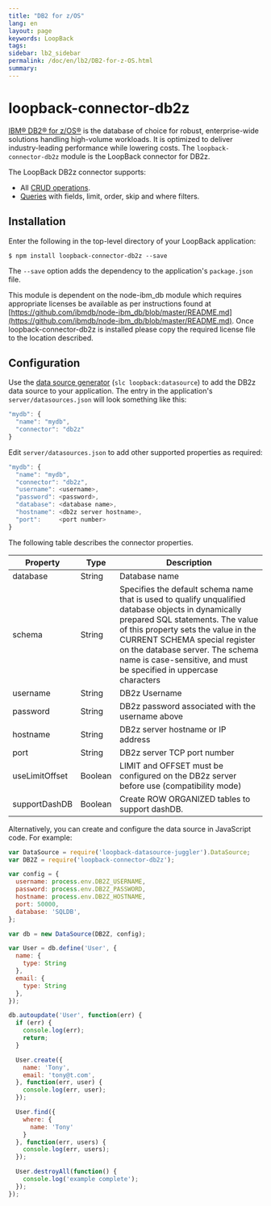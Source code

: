 ```yaml
---
title: "DB2 for z/OS"
lang: en
layout: page
keywords: LoopBack
tags:
sidebar: lb2_sidebar
permalink: /doc/en/lb2/DB2-for-z-OS.html
summary:
---
```


# loopback-connector-db2z

[IBM® DB2® for z/OS®](https://www-01.ibm.com/software/data/db2/zos/family/) is the database of choice for robust, enterprise-wide solutions handling high-volume workloads.
It is optimized to deliver industry-leading performance while lowering costs. The `loopback-connector-db2z`
module is the LoopBack connector for DB2z.

The LoopBack DB2z connector supports:

* All [CRUD operations](/doc/{{page.lang}}/lb2/Creating-updating-and-deleting-data.html).
* [Queries](/doc/{{page.lang}}/lb2/Querying-data.html) with fields, limit, order, skip and where filters.

## Installation

Enter the following in the top-level directory of your LoopBack application:

```shell
$ npm install loopback-connector-db2z --save
```

The `--save` option adds the dependency to the application's `package.json` file.

This module is dependent on the node-ibm_db module which requires appropriate licenses be available as per instructions found at
[https://github.com/ibmdb/node-ibm_db/blob/master/README.md](https://github.com/ibmdb/node-ibm_db/blob/master/README.md).
Once loopback-connector-db2z is installed please copy the required license file to the location described.

## Configuration

Use the [data source generator](/doc/{{page.lang}}/lb2/Data-source-generator) (`slc loopback:datasource`) to add the DB2z data source to your application.
The entry in the application's `server/datasources.json` will look something like this:

```javascript
"mydb": {
  "name": "mydb",
  "connector": "db2z"
}
```

Edit `server/datasources.json` to add other supported properties as required:

```javascript
"mydb": {
  "name": "mydb",
  "connector": "db2z",
  "username": <username>,
  "password": <password>,
  "database": <database name>,
  "hostname": <db2z server hostname>,
  "port":     <port number>
}
```

The following table describes the connector properties.

<table>
  <thead>
    <tr>
      <th>Property</th>
      <th>Type</th>
      <th>Description</th>
    </tr>
  </thead>
  <tbody>
    <tr>
      <td>database</td>
      <td>String</td>
      <td>Database name</td>
    </tr>
    <tr>
      <td>schema</td>
      <td>String</td>
      <td>Specifies the default schema name that is used to qualify unqualified database objects in dynamically prepared SQL statements.
        The value of this property sets the value in the CURRENT SCHEMA special register on the database server.
        The schema name is case-sensitive, and must be specified in uppercase characters
      </td>
    </tr>
    <tr>
      <td>username</td>
      <td>String</td>
      <td>DB2z Username</td>
    </tr>
    <tr>
      <td>password</td>
      <td>String</td>
      <td>DB2z password associated with the username above</td>
    </tr>
    <tr>
      <td>hostname</td>
      <td>String</td>
      <td>DB2z server hostname or IP address</td>
    </tr>
    <tr>
      <td>port</td>
      <td>String</td>
      <td>DB2z server TCP port number</td>
    </tr>
    <tr>
      <td>useLimitOffset</td>
      <td>Boolean</td>
      <td>LIMIT and OFFSET must be configured on the DB2z server before use (compatibility mode)</td>
    </tr>
    <tr>
      <td>supportDashDB</td>
      <td>Boolean</td>
      <td>Create ROW ORGANIZED tables to support dashDB.</td>
    </tr>
  </tbody>
</table>

Alternatively, you can create and configure the data source in JavaScript code.
For example:

```javascript
var DataSource = require('loopback-datasource-juggler').DataSource;
var DB2Z = require('loopback-connector-db2z');

var config = {
  username: process.env.DB2Z_USERNAME,
  password: process.env.DB2Z_PASSWORD,
  hostname: process.env.DB2Z_HOSTNAME,
  port: 50000,
  database: 'SQLDB',
};

var db = new DataSource(DB2Z, config);

var User = db.define('User', {
  name: {
    type: String
  },
  email: {
    type: String
  },
});

db.autoupdate('User', function(err) {
  if (err) {
    console.log(err);
    return;
  }

  User.create({
    name: 'Tony',
    email: 'tony@t.com',
  }, function(err, user) {
    console.log(err, user);
  });

  User.find({
    where: {
      name: 'Tony'
    }
  }, function(err, users) {
    console.log(err, users);
  });

  User.destroyAll(function() {
    console.log('example complete');
  });
});
```
